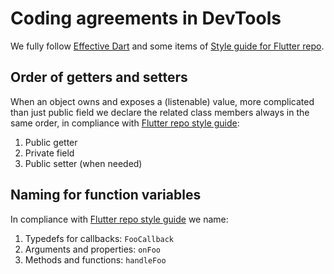# Coding agreements in DevTools

We fully follow [Effective Dart](https://dart.dev/guides/language/effective-dart)
and some items of
[Style guide for Flutter repo](https://github.com/flutter/flutter/wiki/Style-guide-for-Flutter-repo).

## Order of getters and setters

When an object owns and exposes a (listenable) value,
more complicated than just public field
we declare the related class members always in the same order,
in compliance with [Flutter repo style guide]( https://github.com/flutter/flutter/wiki/Style-guide-for-Flutter-repo#order-other-class-members-in-a-way-that-makes-sense):

1. Public getter
2. Private field
3. Public setter (when needed)

## Naming for function variables

In compliance with [Flutter repo style guide](https://github.com/flutter/flutter/wiki/Style-guide-for-Flutter-repo#naming-rules-for-typedefs-and-function-variables) we name:

1. Typedefs for callbacks: `FooCallback`
2. Arguments and properties: `onFoo`
3. Methods and functions: `handleFoo`
